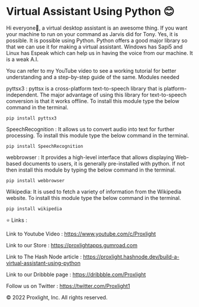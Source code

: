 # Virtual Assistant Using Python 😊

Hi everyone👋, a virtual desktop assistant is an awesome thing. If you want your machine to run on your command as Jarvis did for Tony. Yes, it is possible. It is possible using Python. Python offers a good major library so that we can use it for making a virtual assistant. Windows has Sapi5 and Linux has Espeak which can help us in having the voice from our machine. It is a weak A.I.

You can refer to my YouTube video to see a working tutorial for better understanding and a step-by-step guide of the same.
Modules needed

pyttsx3 : pyttsx is a cross-platform text-to-speech library that is platform-independent. The major advantage of using this library for text-to-speech conversion is that it works offline. To install this module type the below command in the terminal.

    pip install pyttsx3

SpeechRecognition : It allows us to convert audio into text for further processing. To install this module type the below command in the terminal.

    pip install SpeechRecognition

webbrowser : It provides a high-level interface that allows displaying Web-based documents to users, it is generally pre-installed with python. If not then install this module by typing the below command in the terminal.

    pip install webbrowser

Wikipedia: It is used to fetch a variety of information from the Wikipedia website. To install this module type the below command in the terminal.

    pip install wikipedia

⭐ Links : 

Link to Youtube Video : https://www.youtube.com/c/Proxlight

Link to our Store : https://proxlightapps.gumroad.com

Link to The Hash Node article : https://proxlight.hashnode.dev/build-a-virtual-assistant-using-python

Link  to our Dribbble page : https://dribbble.com/Proxlight

Follow us on Twitter : https://twitter.com/Proxlight1

© 2022 Proxlight, Inc. All rights reserved.
